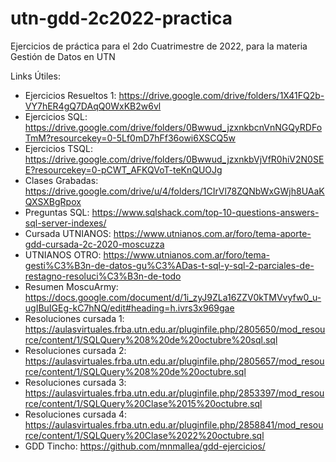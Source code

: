 # utn-gdd-2c2022-practica

Ejercicios de práctica para el 2do Cuatrimestre de 2022, para la materia Gestión de Datos en UTN

Links Útiles:

- Ejercicios Resueltos 1: https://drive.google.com/drive/folders/1X41FQ2b-VY7hER4gQ7DAqQ0WxKB2w6vl
- Ejercicios SQL: https://drive.google.com/drive/folders/0Bwwud_jzxnkbcnVnNGQyRDFoTmM?resourcekey=0-5Lf0mD7hFf36owi6XSCQ5w
- Ejercicios TSQL: https://drive.google.com/drive/folders/0Bwwud_jzxnkbVjVfR0hiV2N0SEE?resourcekey=0-pCWT_AFKQVoT-teKnQUOJg
- Clases Grabadas: https://drive.google.com/drive/u/4/folders/1CIrVl78ZQNbWxGWjh8UAaKQXSXBgRpox
- Preguntas SQL: https://www.sqlshack.com/top-10-questions-answers-sql-server-indexes/
- Cursada UTNIANOS: https://www.utnianos.com.ar/foro/tema-aporte-gdd-cursada-2c-2020-moscuzza
- UTNIANOS OTRO: https://www.utnianos.com.ar/foro/tema-gesti%C3%B3n-de-datos-gu%C3%ADas-t-sql-y-sql-2-parciales-de-restagno-resoluci%C3%B3n-de-todo
- Resumen MoscuArmy: https://docs.google.com/document/d/1i_zyJ9ZLa16ZZV0kTMVvyfw0_u-ugIBuIGEg-kC7hNQ/edit#heading=h.ivrs3x969gae
- Resoluciones cursada 1: https://aulasvirtuales.frba.utn.edu.ar/pluginfile.php/2805650/mod_resource/content/1/SQLQuery%208%20de%20octubre%20sql.sql
- Resoluciones cursada 2: https://aulasvirtuales.frba.utn.edu.ar/pluginfile.php/2805657/mod_resource/content/1/SQLQuery%208%20de%20octubre.sql
- Resoluciones cursada 3: https://aulasvirtuales.frba.utn.edu.ar/pluginfile.php/2853397/mod_resource/content/1/SQLQuery%20Clase%2015%20octubre.sql
- Resoluciones cursada 4: https://aulasvirtuales.frba.utn.edu.ar/pluginfile.php/2858841/mod_resource/content/1/SQLQuery%20Clase%2022%20octubre.sql
- GDD Tincho: https://github.com/mnmallea/gdd-ejercicios/
